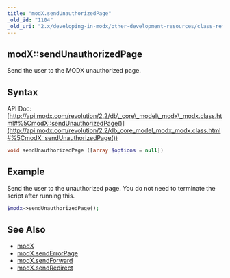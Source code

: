 ```yaml
---
title: "modX.sendUnauthorizedPage"
_old_id: "1104"
_old_uri: "2.x/developing-in-modx/other-development-resources/class-reference/modx/modx.sendunauthorizedpage"
---
```


## modX::sendUnauthorizedPage

 Send the user to the MODX unauthorized page.

## Syntax

 API Doc: [http://api.modx.com/revolution/2.2/db\_core\_model\_modx\_modx.class.html#%5CmodX::sendUnauthorizedPage()](http://api.modx.com/revolution/2.2/db_core_model_modx_modx.class.html#%5CmodX::sendUnauthorizedPage())

 ``` php
void sendUnauthorizedPage ([array $options = null])
```

## Example

 Send the user to the unauthorized page. You do not need to terminate the script after running this.

 ``` php
$modx->sendUnauthorizedPage();
```

## See Also

- [modX](extending-modx/core-model/modx "modX")
- [modX.sendErrorPage](extending-modx/modx-class/reference/modx.senderrorpage "modX.sendErrorPage")
- [modX.sendForward](extending-modx/modx-class/reference/modx.sendforward "modX.sendForward")
- [modX.sendRedirect](extending-modx/modx-class/reference/modx.sendredirect "modX.sendRedirect")